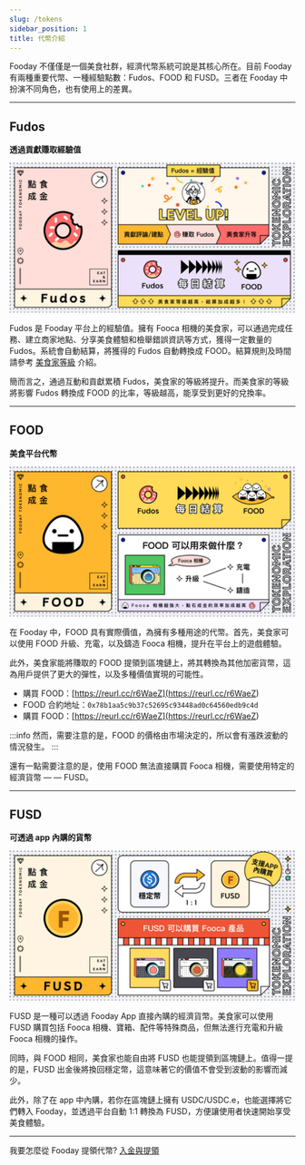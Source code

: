 ```yaml
---
slug: /tokens
sidebar_position: 1
title: 代幣介紹
---
```


Fooday 不僅僅是一個美食社群，經濟代幣系統可說是其核心所在。目前 Fooday 有兩種重要代幣、一種經驗點數：Fudos、FOOD 和 FUSD。三者在 Fooday 中扮演不同角色，也有使用上的差異。

***

## Fudos

**透過貢獻賺取經驗值**

![Fudos](../token_fudos.jpg)

Fudos 是 Fooday 平台上的經驗值。擁有 Fooca 相機的美食家，可以通過完成任務、建立商家地點、分享美食體驗和檢舉錯誤資訊等方式，獲得一定數量的 Fudos。系統會自動結算，將獲得的 Fudos 自動轉換成 FOOD。結算規則及時間請參考 [美食家等級](/foodie-level) 介紹。 

簡而言之，通過互動和貢獻累積 Fudos，美食家的等級將提升。而美食家的等級將影響 Fudos 轉換成 FOOD 的比率，等級越高，能享受到更好的兌換率。

***

## FOOD

**美食平台代幣**

![FOOD](../token_food.jpg)

在 Fooday 中，FOOD 具有實際價值，為擁有多種用途的代幣。首先，美食家可以使用 FOOD 升級、充電，以及鑄造 Fooca 相機，提升在平台上的遊戲體驗。

此外，美食家能將賺取的 FOOD 提領到區塊鏈上，將其轉換為其他加密貨幣，這為用戶提供了更大的彈性，以及多種價值實現的可能性。

* 購買 FOOD：[https://reurl.cc/r6WaeZ](<https://reurl.cc/r6WaeZ>)
* FOOD 合約地址：`0x78b1aa5c9b37c52695c93448ad0c64560edb9c4d`
* 購買 FOOD：[https://reurl.cc/r6WaeZ](<https://reurl.cc/r6WaeZ>)


:::info
然而，需要注意的是，FOOD 的價格由市場決定的，所以會有漲跌波動的情況發生。
:::

還有一點需要注意的是，使用 FOOD 無法直接購買 Fooca 相機，需要使用特定的經濟貨幣 — — FUSD。

***

## FUSD

**可透過 app 內購的貨幣**

![FUSD](../token_fusd.jpg)

FUSD 是一種可以透過 Fooday App 直接內購的經濟貨幣。美食家可以使用 FUSD 購買包括 Fooca 相機、寶箱、配件等特殊商品，但無法進行充電和升級 Fooca 相機的操作。

同時，與 FOOD 相同，美食家也能自由將 FUSD 也能提領到區塊鏈上。值得一提的是，FUSD 出金後將換回穩定幣，這意味著它的價值不會受到波動的影響而減少。

此外，除了在 app 中內購，若你在區塊鏈上擁有 USDC/USDC.e，也能選擇將它們轉入 Fooday，並透過平台自動 1:1 轉換為 FUSD，方便讓使用者快速開始享受美食體驗。

***

我要怎麼從 Fooday 提領代幣? [入金與提領](/deposit-and-withdraw)
